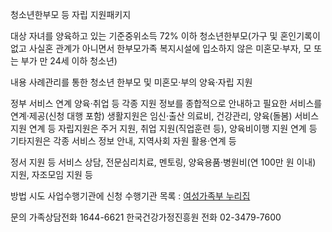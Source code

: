 청소년한부모 등 자립 지원패키지

대상
자녀를 양육하고 있는 기준중위소득 72% 이하 청소년한부모(가구 및 혼인기록이 없고 사실혼 관계가 아니면서 한부모가족 복지시설에 입소하지 않은 미혼모·부자, 모 또는 부가 만 24세 이하 청소년)

내용
사례관리를 통한 청소년 한부모 및 미혼모·부의 양육·자립 지원

정부 서비스 연계
양육·취업 등 각종 지원 정보를 종합적으로 안내하고 필요한 서비스를 연계·제공(신청 대행 포함)
생활지원은 임신·출산 의료비, 건강관리, 양육(돌봄) 서비스 지원 연계 등
자립지원은 주거 지원, 취업 지원(직업훈련 등), 양육비이행 지원 연계 등
기타지원은 각종 서비스 정보 안내, 지역사회 자원 활용·연계 등

정서 지원 등 서비스
상담, 전문심리치료, 멘토링, 양육용품·병원비(연 100만 원 이내) 지원, 자조모임 지원 등

방법
시도 사업수행기관에 신청
수행기관 목록 : [여성가족부 누리집](http://www.mogef.go.kr/singleparent)

문의
가족상담전화 1644-6621
한국건강가정진흥원 전화 02-3479-7600

